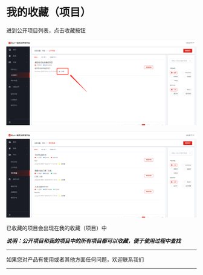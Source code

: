 # 我的收藏（项目）

进到公开项目列表，点击收藏按钮

![收藏1](../../../../../image/AI-and-Machine-Learning/NeuFoundry/images/project/pro-069.png)

![收藏2](../../../../../image/AI-and-Machine-Learning/NeuFoundry/images/project/pro-070.png)

已收藏的项目会出现在我的收藏（项目）中

***说明：公开项目和我的项目中的所有项目都可以收藏，便于使用过程中查找***


---

如果您对产品有使用或者其他方面任何问题，欢迎联系我们

---
